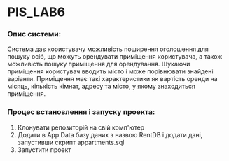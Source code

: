 # PIS_LAB6

### Опис системи:

Система дає користувачу можливість поширення оголошення для пошуку осіб, що можуть орендувати приміщення користувача, а також можливість пошуку приміщення для орендування. Шукаючи приміщення користувач вводить місто і може порівнювати знайдені варіанти.
Приміщення має такі характеристики як вартість оренди на місяць, кількість кімнат, адресу та місто, у якому знаходиться приміщення.

### Процес встановлення і запуску проекта:
1. Клонувати репозиторій на свій комп'ютер
2. Додати в App Data базу даних з назвою RentDB і додати дані, запустивши скрипт appartments.sql
3. Запустити проект
